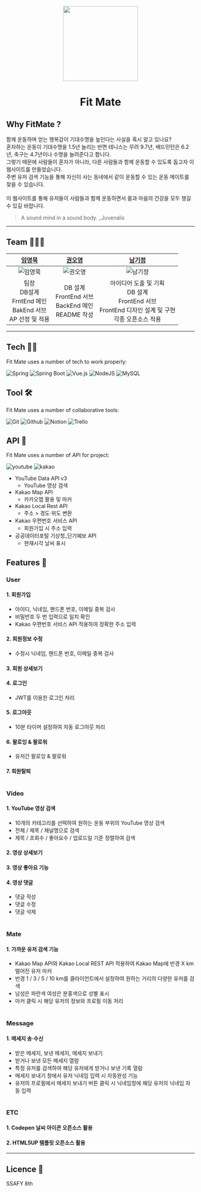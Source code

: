 <p align="middle" >
  <img width="200px;" src="https://decsnota.sirv.com/FITMATE_LOGO.png"/>
</p>
<h1 align="middle">Fit Mate</h1>

## Why FitMate ?

함께 운동하며 얻는 행복감이 기대수명을 높인다는 사실을 혹시 알고 있나요?<br>
혼자하는 운동이 기대수명을 1.5년 늘리는 반면 테니스는 무려 9.7년, 배드민턴은 6.2년, 축구는 4.7년이나 수명을 늘려준다고 합니다.<br>
그렇기 때문에 사람들이 혼자가 아니라, 다른 사람들과 함께 운동할 수 있도록 돕고자 이 웹사이트를 만들었습니다.<br>
주변 유저 검색 기능을 통해 자신이 사는 동네에서 같이 운동할 수 있는 운동 메이트를 찾을 수 있습니다.<br><br>
이 웹사이트를 통해 유저들이 사람들과 함께 운동하면서 몸과 마음의 건강을 모두 챙길 수 있길 바랍니다.

> A sound mind in a sound body.
> \_Juvenalis

---

## Team 👩‍👦‍👦

|                      [임영묵](https://github.com/Youngmook-Lim)                      |                        [권오영](https://github.com/kwnoyng)                        |                                    [남기정](https://github.com/NAM-Kijung)                                    |
| :----------------------------------------------------------------------------------: | :--------------------------------------------------------------------------------: | :-----------------------------------------------------------------------------------------------------------: |
| ![임영묵](https://decsnota.sirv.com/profile-pic-character_LimYoungMook.jpg "임영묵") | ![권오영](https://decsnota.sirv.com/profile-pic-character_KwonOYoung.jpg "권오영") |               ![남기정](https://decsnota.sirv.com/profile-pic-character_NamKiJung.jpg "남기정")               |
|        팀장<br> DB설계<br> FrntEnd 메인 <br> BakEnd 서브 <br> AP 선정 및 적용        |          DB 설계<br> FrontEnd 서브<br> BackEnd 메인 <br> README 작성 <br>          | 아이디어 도출 및 기획<br> DB 설계<br> FrontEnd 서브 <br> FrontEnd 디자인 설계 및 구현 <br> 각종 오픈소스 적용 |

---

## Tech 👨‍💻

Fit Mate uses a number of tech to work properly:

![Spring](https://img.shields.io/badge/spring-%236DB33F.svg?style=for-the-badge&logo=spring&logoColor=white)
![Spring Boot](https://img.shields.io/badge/spring_boot-6DB33F?style=for-the-badge&logo=springboot&logoColor=white)
![Vue.js](https://img.shields.io/badge/vuejs-%2335495e.svg?style=for-the-badge&logo=vuedotjs&logoColor=%234FC08D)
![NodeJS](https://img.shields.io/badge/node.js-6DA55F?style=for-the-badge&logo=node.js&logoColor=white)
![MySQL](https://img.shields.io/badge/mysql-000B1D.svg?style=for-the-badge&logo=mysql&logoColor=white)

## Tool 🛠️

Fit Mate uses a number of collaborative tools:

![Git](https://img.shields.io/badge/git-F05032?style=for-the-badge&logo=git&logoColor=white)
![Github](https://img.shields.io/badge/github-181717?style=for-the-badge&logo=github&logoColor=white)
![Notion](https://img.shields.io/badge/notion-000000?style=for-the-badge&logo=notion&logoColor=white)
![Trello](https://img.shields.io/badge/trello-0052CC?style=for-the-badge&logo=trello&logoColor=white)

## API 🤖

Fit Mate uses a number of API for project:

![youtube](https://img.shields.io/badge/youtube-FF0000?style=for-the-badge&logo=youtube&logoColor=white)
![kakao](https://img.shields.io/badge/kakao-FFCD00?style=for-the-badge&logo=kakao&logoColor=white)

- YouTube Data API v3
  - YouTube 영상 검색
- Kakao Map API
  - 카카오맵 활용 및 마커
- Kakao Local Rest API
  - 주소 > 경도·위도 변환
- Kakao 우편번호 서비스 API
  - 회원가입 시 주소 입력
- 공공데이터포털 기상청\_단기예보 API
  - 현재시각 날씨 표시

## Features 🧰

### User

#### 1. 회원가입

- 아이디, 닉네임, 핸드폰 번호, 이메일 중복 검사
- 비밀번호 두 번 입력으로 일치 확인
- Kakao 우편번호 서비스 API 적용하여 정확한 주소 입력

#### 2. 회원정보 수정

- 수정시 닉네임, 핸드폰 번호, 이메일 중복 검사

#### 3. 회원 상세보기

#### 4. 로그인

- JWT를 이용한 로그인 처리

#### 5. 로그아웃

- 10분 타이머 설정하여 자동 로그아웃 처리

#### 6. 팔로잉 & 팔로워

- 유저간 팔로잉 & 팔로워

#### 7. 회원탈퇴 <br><br>

### Video

#### 1. YouTube 영상 검색

- 10개의 카테고리를 선택하여 원하는 운동 부위의 YouTube 영상 검색
- 전체 / 제목 / 채널명으로 검색
- 제목 / 조회수 / 좋아요수 / 업로드일 기준 정렬하여 검색

#### 2. 영상 상세보기

#### 3. 영상 좋아요 기능

#### 4. 영상 댓글

- 댓글 작성
- 댓글 수정
- 댓글 삭제<br><br>

### Mate

#### 1. 가까운 유저 검색 기능

- Kakao Map API와 Kakao Local REST API 적용하여 Kakao Map에 반경 X km 떨어진 유저 마커
- 반경 1 / 3 / 5 / 10 km를 클라이언트에서 설정하여 원하는 거리의 다양한 유저를 검색
- 남성은 파란색 여성은 분홍색으로 성별 표시
- 마커 클릭 시 해당 유저의 정보와 프로필 이동 처리<br><br>

### Message

#### 1. 메세지 송·수신

- 받은 메세지, 보낸 메세지, 메세지 보내기
- 받거나 보낸 모든 메세지 열람
- 특정 유저를 검색하여 해당 유저에게 받거나 보낸 기록 열람
- 메세지 보내기 창에서 유저 닉네임 입력 시 자동완성 기능
- 유저의 프로필에서 메세지 보내기 버튼 클릭 시 닉네임창에 해당 유저의 닉네임 자동 입력<br><br>

### ETC

#### 1. Codepen 날씨 아이콘 오픈소스 활용

#### 2. HTML5UP 템플릿 오픈소스 활용

---

## Licence 🔑

SSAFY 8th
